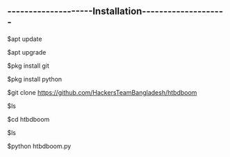 --------------------Installation--------------------
----------------------------------------------------



$apt update

$apt upgrade

$pkg install git

$pkg install python

$git clone https://github.com/HackersTeamBangladesh/htbdboom

$ls

$cd htbdboom

$ls

$python htbdboom.py

